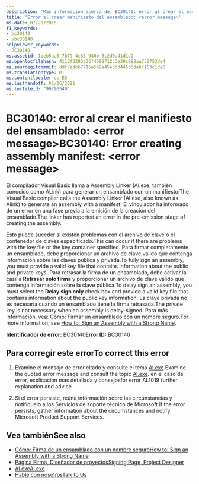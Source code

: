 ```yaml
---
description: 'Más información acerca de: BC30140: error al crear el manifiesto del ensamblado: <error message>'
title: 'Error al crear manifiesto del ensamblado: <error message>'
ms.date: 07/20/2015
f1_keywords:
- bc30140
- vbc30140
helpviewer_keywords:
- BC30140
ms.assetid: 1beb5aa0-7b79-4c85-946b-5c2d0a41d1d2
ms.openlocfilehash: 4116f3293a36f4592712c3e39c988aa730753de4
ms.sourcegitcommit: ddf7edb67715a5b9a45e3dd44536dabc153c1de0
ms.translationtype: MT
ms.contentlocale: es-ES
ms.lasthandoff: 02/06/2021
ms.locfileid: "99796540"
---
```

# <a name="bc30140-error-creating-assembly-manifest-error-message"></a><span data-ttu-id="c5fa7-103">BC30140: error al crear el manifiesto del ensamblado: \<error message></span><span class="sxs-lookup"><span data-stu-id="c5fa7-103">BC30140: Error creating assembly manifest: \<error message></span></span>

<span data-ttu-id="c5fa7-104">El compilador Visual Basic llama a Assembly Linker (Al.exe, también conocido como ALink) para generar un ensamblado con un manifiesto.</span><span class="sxs-lookup"><span data-stu-id="c5fa7-104">The Visual Basic compiler calls the Assembly Linker (Al.exe, also known as Alink) to generate an assembly with a manifest.</span></span> <span data-ttu-id="c5fa7-105">El vinculador ha informado de un error en una fase previa a la emisión de la creación del ensamblado.</span><span class="sxs-lookup"><span data-stu-id="c5fa7-105">The linker has reported an error in the pre-emission stage of creating the assembly.</span></span>

 <span data-ttu-id="c5fa7-106">Esto puede suceder si existen problemas con el archivo de clave o el contenedor de claves especificado.</span><span class="sxs-lookup"><span data-stu-id="c5fa7-106">This can occur if there are problems with the key file or the key container specified.</span></span> <span data-ttu-id="c5fa7-107">Para firmar completamente un ensamblado, debe proporcionar un archivo de clave válido que contenga información sobre las claves pública y privada.</span><span class="sxs-lookup"><span data-stu-id="c5fa7-107">To fully sign an assembly, you must provide a valid key file that contains information about the public and private keys.</span></span> <span data-ttu-id="c5fa7-108">Para retrasar la firma de un ensamblado, debe activar la casilla **Retrasar solo firma** y proporcionar un archivo de clave válido que contenga información sobre la clave pública.</span><span class="sxs-lookup"><span data-stu-id="c5fa7-108">To delay sign an assembly, you must select the **Delay sign only** check box and provide a valid key file that contains information about the public key information.</span></span> <span data-ttu-id="c5fa7-109">La clave privada no es necesaria cuando un ensamblado tiene la firma retrasada.</span><span class="sxs-lookup"><span data-stu-id="c5fa7-109">The private key is not necessary when an assembly is delay-signed.</span></span> <span data-ttu-id="c5fa7-110">Para más información, vea: [Cómo: Firmar un ensamblado con un nombre seguro](../../../standard/assembly/sign-strong-name.md).</span><span class="sxs-lookup"><span data-stu-id="c5fa7-110">For more information, see [How to: Sign an Assembly with a Strong Name](../../../standard/assembly/sign-strong-name.md).</span></span>

 <span data-ttu-id="c5fa7-111">**Identificador de error:** BC30140</span><span class="sxs-lookup"><span data-stu-id="c5fa7-111">**Error ID:** BC30140</span></span>

## <a name="to-correct-this-error"></a><span data-ttu-id="c5fa7-112">Para corregir este error</span><span class="sxs-lookup"><span data-stu-id="c5fa7-112">To correct this error</span></span>

1. <span data-ttu-id="c5fa7-113">Examine el mensaje de error citado y consulte el tema [Al.exe](../../../framework/tools/al-exe-assembly-linker.md).</span><span class="sxs-lookup"><span data-stu-id="c5fa7-113">Examine the quoted error message and consult the topic [Al.exe](../../../framework/tools/al-exe-assembly-linker.md).</span></span> <span data-ttu-id="c5fa7-114">en el caso de error, explicación más detallada y consejos</span><span class="sxs-lookup"><span data-stu-id="c5fa7-114">for error AL1019 further explanation and advice</span></span>

2. <span data-ttu-id="c5fa7-115">Si el error persiste, reúna información sobre las circunstancias y notifíquelo a los Servicios de soporte técnico de Microsoft.</span><span class="sxs-lookup"><span data-stu-id="c5fa7-115">If the error persists, gather information about the circumstances and notify Microsoft Product Support Services.</span></span>

## <a name="see-also"></a><span data-ttu-id="c5fa7-116">Vea también</span><span class="sxs-lookup"><span data-stu-id="c5fa7-116">See also</span></span>

- [<span data-ttu-id="c5fa7-117">Cómo: Firma de un ensamblado con un nombre seguro</span><span class="sxs-lookup"><span data-stu-id="c5fa7-117">How to: Sign an Assembly with a Strong Name</span></span>](../../../standard/assembly/sign-strong-name.md)
- [<span data-ttu-id="c5fa7-118">Página Firma, Diseñador de proyectos</span><span class="sxs-lookup"><span data-stu-id="c5fa7-118">Signing Page, Project Designer</span></span>](/visualstudio/ide/reference/signing-page-project-designer)
- [<span data-ttu-id="c5fa7-119">Al.exe</span><span class="sxs-lookup"><span data-stu-id="c5fa7-119">Al.exe</span></span>](../../../framework/tools/al-exe-assembly-linker.md)
- [<span data-ttu-id="c5fa7-120">Hable con nosotros</span><span class="sxs-lookup"><span data-stu-id="c5fa7-120">Talk to Us</span></span>](/visualstudio/ide/feedback-options)
